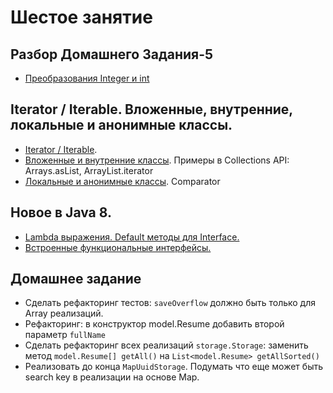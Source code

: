 
# Шестое занятие

## Разбор Домашнего Задания-5
- <a href="https://habrahabr.ru/post/104231/">Преобразования Integer и int</a>

## Iterator / Iterable. Вложенные, внутренние, локальные и анонимные классы.
- <a href="http://www.javenue.info/post/101">Iterator / Iterable</a>.
- <a href="http://easy-code.ru/lesson/java-nested-classes">Вложенные и внутренние классы</a>. Примеры в Collections API: Arrays.asList, ArrayList.iterator
- <a href="http://easy-code.ru/lesson/local-anonymous-nested-classes-java">Локальные и анонимные классы</a>. Comparator

## Новое в Java 8.
- <a href="http://devcolibri.com/4137#t2">Lambda выражения. Default методы для Interface. </a>
- <a href="http://devcolibri.com/4274#t9">Встроенные функциональные интерфейсы.</a>

## Домашнее задание
- Сделать рефакторинг тестов: `saveOverflow` должно быть только для Array реализаций.
- Рефакторинг: в конструктор model.Resume добавить второй параметр `fullName`
- Сделать рефакторинг всех реализаций `storage.Storage`: заменить метод `model.Resume[] getAll()` на `List<model.Resume> getAllSorted()`
- Реализовать до конца `MapUuidStorage`. Подумать что еще может быть search key в реализации на основе Map.
